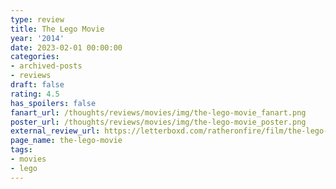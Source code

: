 ```yaml
---
type: review
title: The Lego Movie
year: '2014'
date: 2023-02-01 00:00:00
categories:
- archived-posts
- reviews
draft: false
rating: 4.5
has_spoilers: false
fanart_url: /thoughts/reviews/movies/img/the-lego-movie_fanart.png
poster_url: /thoughts/reviews/movies/img/the-lego-movie_poster.png
external_review_url: https://letterboxd.com/ratheronfire/film/the-lego-movie/
page_name: the-lego-movie
tags:
- movies
- lego
---
```


